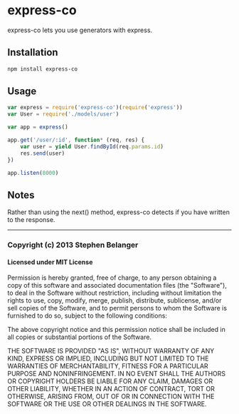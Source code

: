 # express-co

express-co lets you use generators with express.

## Installation

```bash
npm install express-co
```

## Usage

```javascript
var express = require('express-co')(require('express'))
var User = require('./models/user')

var app = express()

app.get('/user/:id', function* (req, res) {
    var user = yield User.findById(req.params.id)
    res.send(user)
})

app.listen(8000)
```

## Notes

Rather than using the next() method, express-co detects if you have written to the response.

---

### Copyright (c) 2013 Stephen Belanger
#### Licensed under MIT License

Permission is hereby granted, free of charge, to any person obtaining a copy of this software and associated documentation files (the "Software"), to deal in the Software without restriction, including without limitation the rights to use, copy, modify, merge, publish, distribute, sublicense, and/or sell copies of the Software, and to permit persons to whom the Software is furnished to do so, subject to the following conditions:

The above copyright notice and this permission notice shall be included in all copies or substantial portions of the Software.

THE SOFTWARE IS PROVIDED "AS IS", WITHOUT WARRANTY OF ANY KIND, EXPRESS OR IMPLIED, INCLUDING BUT NOT LIMITED TO THE WARRANTIES OF MERCHANTABILITY, FITNESS FOR A PARTICULAR PURPOSE AND NONINFRINGEMENT. IN NO EVENT SHALL THE AUTHORS OR COPYRIGHT HOLDERS BE LIABLE FOR ANY CLAIM, DAMAGES OR OTHER LIABILITY, WHETHER IN AN ACTION OF CONTRACT, TORT OR OTHERWISE, ARISING FROM, OUT OF OR IN CONNECTION WITH THE SOFTWARE OR THE USE OR OTHER DEALINGS IN THE SOFTWARE.
